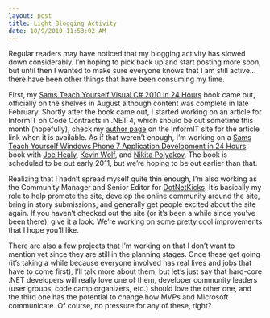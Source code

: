 ```yaml
---
layout: post
title: Light Blogging Activity
date: 10/9/2010 11:53:02 AM
---
```


Regular readers may have noticed that my blogging activity has slowed down considerably. I’m hoping to pick back up and start posting more soon, but until then I wanted to make sure everyone knows that I am still active…there have been other things that have been consuming my time.

First, my [Sams Teach Yourself Visual C# 2010 in 24 Hours](http://www.amazon.com/gp/product/0672331012?ie=UTF8&tag=scotdorm-20&linkCode=as2&camp=1789&creative=390957&creativeASIN=0672331012) book came out, officially on the shelves in August although content was complete in late February. Shortly after the book came out, I started working on an article for InformIT on Code Contracts in .NET 4, which should be out sometime this month (hopefully), check my [author page](http://www.informit.com/authors/bio.aspx?a=b863285e-a956-470e-b174-e50da14a06db) on the InformIT site for the article link when it is available. As if that weren’t enough, I’m working on a [Sams Teach Yourself Windows Phone 7 Application Development in 24 Hours](http://www.amazon.com/gp/product/0672335395?ie=UTF8&tag=scotdorm-20&linkCode=as2&camp=1789&creative=390957&creativeASIN=0672335395) book with [Joe Healy](http://www.devfish.net/), [Kevin Wolf](http://new.efficientcoder.net/), and [Nikita Polyakov](http://geekswithblogs.net/campuskoder/Default.aspx). The book is scheduled to be out early 2011, but we’re hoping to be out earlier than that.

Realizing that I hadn’t spread myself quite thin enough, I’m also working as the Community Manager and Senior Editor for [DotNetKicks](http://www.dotnetkicks.com). It’s basically my role to help promote the site, develop the online community around the site, bring in story submissions, and generally get people excited about the site again. If you haven’t checked out the site (or it’s been a while since you’ve been there), give it a look. We’re working on some pretty cool improvements that I hope you’ll like.

There are also a few projects that I’m working on that I don’t want to mention yet since they are still in the planning stages. Once these get going (it’s taking a while because everyone involved has real lives and jobs that have to come first), I’ll talk more about them, but let’s just say that hard-core .NET developers will really love one of them, developer community leaders (user groups, code camp organizers, etc.) should love the other one, and the third one has the potential to change how MVPs and Microsoft communicate. Of course, no pressure for any of these, right?
